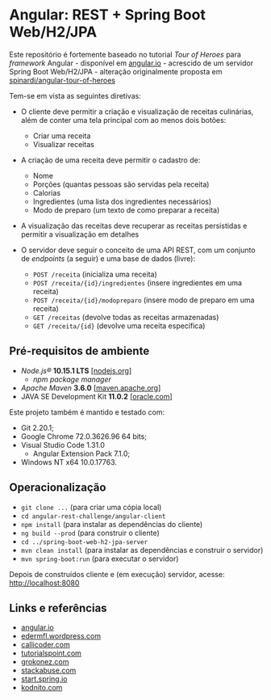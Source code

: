 # Angular: REST + Spring Boot Web/H2/JPA

Este repositório é fortemente baseado no tutorial _Tour of Heroes_ para
_framework_ Angular - disponível em [angular.io](https://angular.io/tutorial) -
acrescido de um servidor Spring Boot Web/H2/JPA - alteração originalmente
proposta em
[spinardi/angular-tour-of-heroes](https://github.com/spinardi/angular-tour-of-heroes)

Tem-se em vista as seguintes diretivas:

- O cliente deve permitir a criação e visualização de receitas culinárias, além
  de conter uma tela principal com ao menos dois botões:
  - Criar uma receita
  - Visualizar receitas

- A criação de uma receita deve permitir o cadastro de:
  - Nome
  - Porções (quantas pessoas são servidas pela receita)
  - Calorias
  - Ingredientes (uma lista dos ingredientes necessários)
  - Modo de preparo (um texto de como preparar a receita)
- A visualização das receitas deve recuperar as receitas persistidas e
permitir a visualização em detalhes

- O servidor deve seguir o conceito de uma API REST, com um conjunto de
  _endpoints_ (a seguir) e uma base de dados (livre):
  - `POST /receita` (inicializa uma receita) 
  - `POST /receita/{id}/ingredientes` (insere ingredientes em uma receita)
  - `POST /receita/{id}/modopreparo` (insere modo de preparo em uma receita)
  - `GET /receitas` (devolve todas as receitas armazenadas)
  - `GET /receita/{id}` (devolve uma receita específica)

## Pré-requisitos de ambiente

- _Node.js®_ **10.15.1 LTS** [[nodejs.org](https://nodejs.org/)]
  - _npm package manager_
- _Apache Maven_ **3.6.0** [[maven.apache.org](https://maven.apache.org/index.html)]
- JAVA SE Development Kit **11.0.2** [[oracle.com](https://www.oracle.com/technetwork/java/javase/downloads/index.html)]

Este projeto também é mantido e testado com:

- Git 2.20.1;
- Google Chrome 72.0.3626.96 64 bits;
- Visual Studio Code 1.31.0 
  - Angular Extension Pack 7.1.0;
- Windows NT x64 10.0.17763.

## Operacionalização

- `git clone ...` (para criar uma cópia local)
- `cd angular-rest-challenge/angular-client`
- `npm install` (para instalar as dependências do cliente)
- `ng build --prod` (para construir o cliente)
- `cd ../spring-boot-web-h2-jpa-server`
- `mvn clean install` (para instalar as dependências e construir o servidor)
- `mvn spring-boot:run` (para executar o servidor)

Depois de construídos cliente e (em execução) servidor, acesse:
[http://localhost:8080](http://localhost:8080)

## Links e referências

- [angular.io](https://angular.io/tutorial)
- [edermfl.wordpress.com](https://edermfl.wordpress.com/2017/04/27/aprendendo-spring-5-jparepository/)
- [callicoder.com](https://www.callicoder.com/hibernate-spring-boot-jpa-element-collection-demo/)
- [tutorialspoint.com](https://www.tutorialspoint.com/hibernate/)
- [grokonez.com](https://grokonez.com/frontend/angular/how-to-integrate-angular-6-springboot-2-0-restapi-springtoolsuite)
- [stackabuse.com](https://stackabuse.com/integrating-h2-database-with-spring-boot/)
- [start.spring.io](https://start.spring.io/)
- [kodnito.com](https://www.kodnito.com/posts/spring-boot-with-h2-database/)
